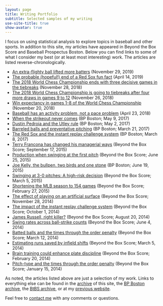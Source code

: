 ```yaml
---
layout: page
title: Writing Portfolio
subtitle: Selected samples of my writing
use-site-title: true
show-avatar: true
---
```


I focus on using statistical analysis to explore topics in baseball and other sports. In addition to this site, my articles have appeared in Beyond the Box Score and Baseball Prospectus Boston. Below you can find links to some of what I consider my best (or at least most interesting) work. The articles are listed reverse-chronologically.

- <a href = 'https://www.cteeter.ca/blog/2019-11-29-home-run-surge-baseball-drag/' target = '_blank'> An extra-flighty ball lifted more batters</a> (November 29, 2019)
- <a href = 'https://www.cteeter.ca/blog/2019-04-14-red-sox-firsttwentygames-playoffs-followup/' target = '_blank'> The probable (hopeful!) end of a Red Sox fun fact</a> (April 14, 2019)
- <a href = 'https://www.cteeter.ca/blog/2018-11-28-plotting-2018-chess-championship-carlsen-caruana-tiebreaks/' target = '_blank'> The 2018 World Chess Championship ends with three decisive games in the tiebreaks</a> (November 28, 2018)
- <a href = 'https://www.cteeter.ca/blog/2018-11-26-plotting-2018-chess-championship-carlsen-caruana-g9to12/' target = '_blank'> The 2018 World Chess Championship is going to tiebreaks after four more draws in games 9 to 12</a> (November 26, 2018)
- <a href = 'https://www.cteeter.ca/blog/2018-11-20-plotting-2018-chess-championship-carlsen-caruana/' target = '_blank'> Win expectancy in games 1-8 of the World Chess Championship</a> (November 20, 2018)
- <a href = 'https://www.cteeter.ca/blog/2018-04-23-baseball-pace-inactivity-strikeouts-hits/' target = '_blank'> Baseball has an activity problem, not a pace problem</a> (April 23, 2018)
- <a href = 'http://boston.locals.baseballprospectus.com/2017/05/09/when-the-strikeout-never-comes/' target = '_blank'> When the strikeout never comes</a> (BP Boston; May 9, 2017)
- <a href = 'http://boston.locals.baseballprospectus.com/2017/05/02/dustin-pedroia-and-the-utley-rule/' target = '_blank'> Dustin Pedroia and the Utley rule</a> (BP Boston; May 2, 2017)
- <a href = 'http://boston.locals.baseballprospectus.com/2017/03/21/barreled-balls-and-preventative-pitching/' target = '_blank'> Barreled balls and preventative pitching</a> (BP Boston; March 21, 2017)
- <a href = 'http://boston.locals.baseballprospectus.com/2017/03/08/the-red-sox-and-the-instant-replay-challenge-system/' target = '_blank'> The Red Sox and the instant replay challenge system</a> (BP Boston; March 8, 2017)
- <a href = 'http://www.beyondtheboxscore.com/2015/9/17/9342009/terry-francona-run-environment-sacrifice-bunt-cleveland-indians-boston-red-sox' target = '_blank'> Terry Francona has changed his managerial ways</a> (Beyond the Box Score; September 17, 2015)
- <a href = 'http://www.beyondtheboxscore.com/2015/6/25/8842099/pitchers-hitters-first-pitch-OPS-tOPS-league-splits-strategy' target = '_blank'> Production when swinging at the first pitch</a> (Beyond the Box Score; June 25, 2015)
- <a href = 'http://boston.locals.baseballprospectus.com/2015/06/19/joe-kelly-the-bullpen-two-birds-and-one-stone/' target = '_blank'> Joe Kelly, the bullpen, two birds and one stone</a> (BP Boston; June 19, 2015)
- <a href = 'https://www.beyondtheboxscore.com/2015/3/5/8151763/baseball-swinging-count-pitches-balls-strikes-strikezone-sluggers' target = '_blank'> Swinging at 3-0 pitches: A high-risk decision</a> (Beyond the Box Score; March 5, 2015)
- <a href = 'http://www.beyondtheboxscore.com/2015/2/27/8118699/shortening-the-season-154-games-rob-manfred-baseball-injury-risk-schedule' target = '_blank'> Shortening the MLB season to 154 games</a> (Beyond the Box Score; February 27, 2015)
- <a href = 'http://www.beyondtheboxscore.com/2014/11/28/7296843/artificial-turf-age-curve-blue-jays-rays-baseball-woba' target = '_blank'> The effect of playing on an artificial surface</a> (Beyond the Box Score; November 28, 2014)
- <a href = 'http://www.beyondtheboxscore.com/2014/10/1/6876347/instant-replay-challenge-system-re24-baseball' target = '_blank'> The impact of the instant replay challenge system</a> (Beyond the Box Score; October 1, 2014)
- <a href = 'http://www.beyondtheboxscore.com/2014/8/20/6046679/james-russell-platoon-split-sample-size-woba' target = '_blank'> James Russell, right killer?</a> (Beyond the Box Score; August 20, 2014)
- <a href = 'http://www.beyondtheboxscore.com/2014/6/4/5776990/swing-rate-ball-strike-counts-swinging-strikes' target = '_blank'> Swing rates across ball-strike counts</a> (Beyond the Box Score; June 4, 2014)
- <a href = 'http://www.beyondtheboxscore.com/2014/3/12/5497406/times-through-the-order-revisited-gb-and-fb-pitchers' target = '_blank'> Batted balls and the times through the order penalty</a> (Beyond the Box Score; March 12, 2014)
- <a href = 'http://www.beyondtheboxscore.com/2014/3/5/5471442/estimating-number-of-runs-saved-by-infield-shifts' target = '_blank'> Estimating runs saved by infield shifts</a> (Beyond the Box Score; March 5, 2014)
- <a href = 'http://www.beyondtheboxscore.com/2014/2/20/5424728/training-the-brain-to-enhance-plate-discipline' target = '_blank'> Brain training could enhance plate discipline</a> (Beyond the Box Score; February 20, 2014)
- <a href = 'http://www.beyondtheboxscore.com/2014/1/15/5308808/pitchers-pitch-type-arsenal-and-getting-through-the-order' target = '_blank'> Pitch-type and the times through the order penalty</a> (Beyond the Box Score; January 15, 2014)


As noted, the articles listed above are just a selection of my work. Links to everything else can be found in the [archive](/archive/) of this site, the [BP Boston archive]({{site.url}}/bpb_archive/), the [BtBS archive]({{site.url}}/btbs_archive/), or at my <a href = "https://christopherteeter.wordpress.com/" target = "_blank"> previous website</a>.

Feel free to [contact me]({{site.url}}/contact/) with any comments or questions.